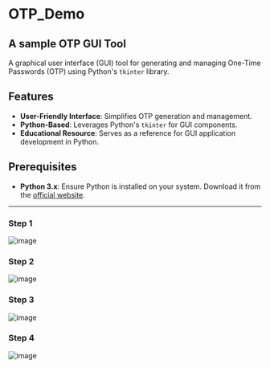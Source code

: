 # OTP_Demo

## A sample OTP GUI Tool

A graphical user interface (GUI) tool for generating and managing One-Time Passwords (OTP) using Python's `tkinter` library.

## Features

- **User-Friendly Interface**: Simplifies OTP generation and management.
- **Python-Based**: Leverages Python's `tkinter` for GUI components.
- **Educational Resource**: Serves as a reference for GUI application development in Python.

## Prerequisites

- **Python 3.x**: Ensure Python is installed on your system. Download it from the [official website](https://www.python.org/).
---
### Step 1
![image](https://github.com/SammyFang/OTP_Demo/assets/63826784/3e00047a-0e1b-46e2-a428-032da8dd0aed)
### Step 2
![image](https://github.com/SammyFang/OTP_Demo/assets/63826784/00504976-beca-488f-85c9-0a8ad6de110d)
### Step 3
![image](https://github.com/SammyFang/OTP_Demo/assets/63826784/550ca0c1-457a-44cd-a5e0-813b89aeadf9)
### Step 4
![image](https://github.com/SammyFang/OTP_Demo/assets/63826784/7050770a-5c7d-4fc1-95e5-93eb0669fc0e)

